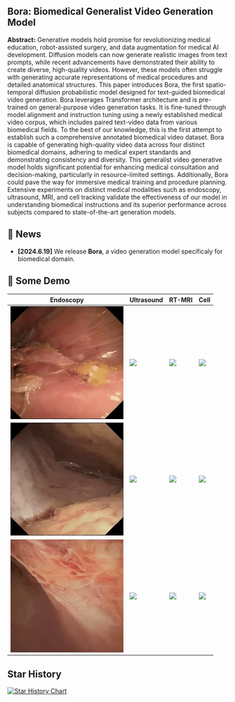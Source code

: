## Bora: Biomedical Generalist Video Generation Model
**Abstract:** Generative models hold promise for revolutionizing medical education, robot-assisted surgery, and data augmentation for medical AI development. Diffusion models can now generate realistic images from text prompts, while recent advancements have demonstrated their ability to create diverse, high-quality videos. However, these models often struggle with generating accurate representations of medical procedures and detailed anatomical structures. This paper introduces Bora, the first spatio-temporal diffusion probabilistic model designed for text-guided biomedical video generation. Bora leverages Transformer architecture and is pre-trained on general-purpose video generation tasks. It is fine-tuned through model alignment and instruction tuning using a newly established medical video corpus, which includes paired text-video data from various biomedical fields. To the best of our knowledge, this is the first attempt to establish such a comprehensive annotated biomedical video dataset. Bora is capable of generating high-quality video data across four distinct biomedical domains, adhering to medical expert standards and demonstrating consistency and diversity. This generalist video generative model holds significant potential for enhancing medical consultation and decision-making, particularly in resource-limited settings. Additionally, Bora could pave the way for immersive medical training and procedure planning. Extensive experiments on distinct medical modalities such as endoscopy, ultrasound, MRI, and cell tracking validate the effectiveness of our model in understanding biomedical instructions and its superior performance across subjects compared to state-of-the-art generation models.

## 📰 News
- **[2024.6.19]** We release **Bora**, a video generation model specificaly for biomedical domain.

## 🎥 Some Demo
| Endoscopy | Ultrasound | RT-MRI | Cell |
| ------ | ------ | ------ | ------ |
| <img src="examples/endo/sample_0.gif" width=""> | <img src="example/uls/sample_1.gif" width=""> | <img src="example/mri/sample_1.gif" width=""> | <img src="example/cell/sample_0.gif" width=""> |
| <img src="examples/endo/sample_4.gif" width=""> | <img src="example/uls/sample_6.gif" width=""> | <img src="example/mri/sample_2.gif" width=""> | <img src="example/cell/sample_4.gif" width=""> |
| <img src="examples/endo/sample_6.gif" width=""> | <img src="example/uls/sample_8.gif" width=""> | <img src="example/mri/sample_3.gif" width=""> | <img src="example/cell/sample_7.gif" width=""> |


## Star History

[![Star History Chart](https://api.star-history.com/svg?repos=Weixiang-Sun/Bora&type=Date)](https://star-history.com/#Weixiang-Sun/Bora&Date)